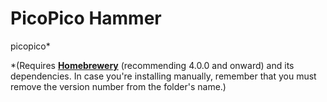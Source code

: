 # PicoPico Hammer

picopico\*

\*(Requires [**Homebrewery**](https://thunderstore.io/c/atlyss/p/Catman232/Homebrewery/) (recommending 4.0.0 and onward) and its dependencies. In case you're installing manually, remember that you must remove the version number from the folder's name.)

